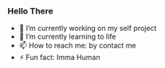 <!--
**Arsybai/arsybai** is a ✨ _special_ ✨ repository because its `README.md` (this file) appears on your GitHub profile.
-->
### Hello There

- 🔭 I’m currently working on my self project
- 🌱 I’m currently learning to life
- 📫 How to reach me: by contact me
- ⚡ Fun fact: Imma Human
